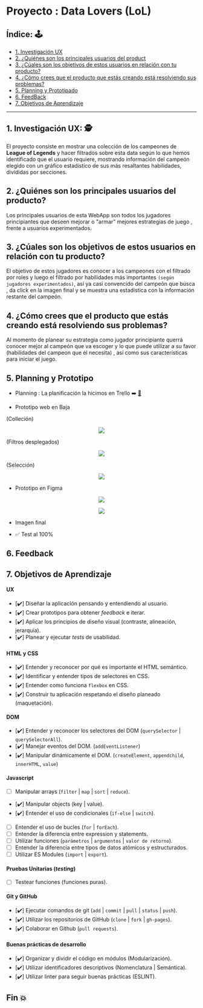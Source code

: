 # Proyecto : Data Lovers (LoL)

## Índice: 🕹️
* [1. Investigación UX](#1-investigación-ux)
* [2. ¿Quiénes son los principales usuarios del product](#2-quienes-son-los-principales-usuarios-del-producto)
* [3. ¿Cúales son los objetivos de estos usuarios en relación con tu producto?](#3-cuales-son-los-objetivos-de-estos-usuarios-en-relacion-con-tu-producto)
* [4. ¿Cómo crees que el producto que estás creando está resolviendo sus problemas?](#4-como-crees-que-el-producto-que-estas-creando-esta-resolviendo-sus-problemas)
* [5. Planning y Prototipado](#5-planning-y-prototipado)
* [6. FeedBack](#7-feedback)
* [7. Objetivos de Aprendizaje](#8-objetivos-de-aprendizaje)

***

## 1. Investigación UX: 🕵️
 
El proyecto consiste en mostrar una colección de los campeones de **League of Legends** y hacer filtrados sobre esta data según lo que hemos identificado que el usuario requiere, mostrando información del campeón elegido con un gráfico estadístico de sus más resaltantes habilidades, divididas por secciones.

## 2. ¿Quiénes son los principales usuarios del producto?

Los principales usuarios de esta WebApp son todos los jugadores principiantes que deseen mejorar o "armar" mejores estrategias de juego , frente a usuarios experimentados.

## 3. ¿Cúales son los objetivos de estos usuarios en relación con tu producto?

El objetivo de estos jugadores es conocer a los campeones con el filtrado por roles y luego el filtrado por habilidades más importantes `(según jugadores experimentados)`, así ya casi convencido del campeón que busca , da click en la imagen final y se muestra una estadística con la información restante del campeón.

## 4. ¿Cómo crees que el producto que estás creando está resolviendo sus problemas?

Al momento de planear su estrategia como jugador principiante querrá conocer mejor al campeón que va escoger y lo que puede utilizar a su favor (habilidades del campeon que él necesita) , así como sus características para iniciar el juego.

## 5. Planning y Prototipo
* Planning :
La planificación la hicimos en Trello ➡️ [📅](https://trello.com/b/alwHl1ug/data-lovers-lol)

* Prototipo web en Baja

(Colleción)
<p align="center"> <img src="https://github.com/VivianaGuerraCustodio/LIM012-data-lovers/blob/funciones/src/assets/protWebBaja.jpg"> </p>

(Filtros desplegados)
<p align="center"> <img src="https://github.com/VivianaGuerraCustodio/LIM012-data-lovers/blob/funciones/src/assets/protWebBajaFiltrado.png"> </p>

(Selección)
<p align="center"> <img src="ahttps://github.com/VivianaGuerraCustodio/LIM012-data-lovers/blob/funciones/src/assets/protWebBajaSelect.png" > </p>

* Prototipo en Figma

<p align="center"> <img src="https://github.com/VivianaGuerraCustodio/LIM012-data-lovers/blob/funciones/src/assets/protWebAlta.png"> </p>
<p align="center"> <img src="https://github.com/VivianaGuerraCustodio/LIM012-data-lovers/blob/funciones/src/assets/protWebAltaSelect.png"> </p>

* Imagen final


* ✅ Test al 100%



## 6. Feedback



## 7. Objetivos de Aprendizaje

#### UX

- [✔️] Diseñar la aplicación pensando y entendiendo al usuario.
- [✔️] Crear prototipos para obtener _feedback_ e iterar.
- [✔️] Aplicar los principios de diseño visual (contraste, alineación, jerarquía).
- [✔️] Planear y ejecutar _tests_ de usabilidad.

#### HTML y CSS

- [✔️] Entender y reconocer por qué es importante el HTML semántico.
- [✔️] Identificar y entender tipos de selectores en CSS.
- [✔️] Entender como funciona `flexbox` en CSS.
- [✔️] Construir tu aplicación respetando el diseño planeado (maquetación).

#### DOM

- [✔️] Entender y reconocer los selectores del DOM (`querySelector` | `querySelectorAll`).
- [✔️] Manejar eventos del DOM. (`addEventListener`)
- [✔️] Manipular dinámicamente el DOM. (`createElement`, `appendchild`, `innerHTML`, `value`)

#### Javascript

- [ ] Manipular arrays (`filter` | `map` | `sort` | `reduce`).
- [✔️] Manipular objects (key | value).
- [✔️] Entender el uso de condicionales (`if-else` | `switch`).
- [ ] Entender el uso de bucles (`for` | `forEach`).
- [ ] Entender la diferencia entre expression y statements.
- [ ] Utilizar funciones (`parámetros` | `argumentos` | `valor de retorno`).
- [ ] Entender la diferencia entre tipos de datos atómicos y estructurados.
- [ ] Utilizar ES Modules (`import` | `export`).

#### Pruebas Unitarias (_testing_)
- [ ] Testear funciones (funciones puras).

#### Git y GitHub
- [✔️] Ejecutar comandos de git (`add` | `commit` | `pull` | `status` | `push`).
- [✔️] Utilizar los repositorios de GitHub (`clone` | `fork` | `gh-pages`).
- [✔️] Colaborar en Github (`pull requests`).

#### Buenas prácticas de desarrollo
- [✔️] Organizar y dividir el código en módulos (Modularización).
- [✔️] Utilizar identificadores descriptivos (Nomenclatura | Semántica).
- [✔️] Utilizar linter para seguir buenas prácticas (ESLINT).

## Fin :boom:
